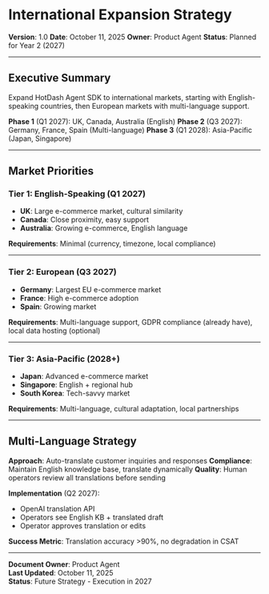 # International Expansion Strategy

**Version**: 1.0
**Date**: October 11, 2025
**Owner**: Product Agent
**Status**: Planned for Year 2 (2027)

---

## Executive Summary

Expand HotDash Agent SDK to international markets, starting with English-speaking countries, then European markets with multi-language support.

**Phase 1** (Q1 2027): UK, Canada, Australia (English)
**Phase 2** (Q3 2027): Germany, France, Spain (Multi-language)
**Phase 3** (Q1 2028): Asia-Pacific (Japan, Singapore)

---

## Market Priorities

### Tier 1: English-Speaking (Q1 2027)
- **UK**: Large e-commerce market, cultural similarity
- **Canada**: Close proximity, easy support
- **Australia**: Growing e-commerce, English language

**Requirements**: Minimal (currency, timezone, local compliance)

---

### Tier 2: European (Q3 2027)
- **Germany**: Largest EU e-commerce market
- **France**: High e-commerce adoption
- **Spain**: Growing market

**Requirements**: Multi-language support, GDPR compliance (already have), local data hosting (optional)

---

### Tier 3: Asia-Pacific (2028+)
- **Japan**: Advanced e-commerce market
- **Singapore**: English + regional hub
- **South Korea**: Tech-savvy market

**Requirements**: Multi-language, cultural adaptation, local partnerships

---

## Multi-Language Strategy

**Approach**: Auto-translate customer inquiries and responses
**Compliance**: Maintain English knowledge base, translate dynamically
**Quality**: Human operators review all translations before sending

**Implementation** (Q2 2027):
- OpenAI translation API
- Operators see English KB + translated draft
- Operator approves translation or edits

**Success Metric**: Translation accuracy >90%, no degradation in CSAT

---

**Document Owner**: Product Agent  
**Last Updated**: October 11, 2025  
**Status**: Future Strategy - Execution in 2027

